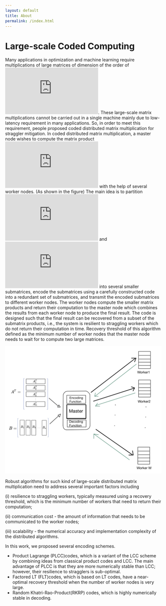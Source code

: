 ```yaml
---
layout: default
title: About
permalink: /index.html
---
```


# Large-scale Coded Computing

Many applications in optimization and machine learning require multiplications of large matrices of dimension of the order of ![](https://latex.codecogs.com/gif.latex?10%5E5%5Ctimes10%5E5). 
These large-scale matrix multiplications cannot be carried out in a single machine mainly due to low-latency requirement in many applications. 
So, in order to meet this requirement, people proposed coded distributed matrix multiplication for straggler mitigation.
In coded distributed matrix multiplication, a master node wishes to compute the matrix product ![](https://latex.codecogs.com/gif.latex?%5Cmathbf%7BA%7D%5E%5Cmathsf%7BT%7D%5Cmathbf%7BB%7D) with the help of several worker nodes. (As shown in the figure)
The main idea is to partition ![](https://latex.codecogs.com/gif.latex?%5Cmathbf%7BA%7D) and ![](https://latex.codecogs.com/gif.latex?%5Cmathbf%7BB%7D) into several smaller submatrices, encode the submatrices using a carefully constructed code into a redundant set of submatrices, and transmit the encoded submatrices to different worker nodes. 
The worker nodes compute the smaller matrix products and return their computation to the master node which combines the results from each worker node to produce the final result.
The code is designed such that the final result can be recovered from a subset of the submatrix products, i.e., the system is resilient to straggling workers which do not return their computation in time. 
Recovery threshold of this algorithm defined as the minimum number of worker nodes that the master node needs to wait for to compute two large matrices.


![](assets/CodedC.jpeg)

Robust algorithms for such kind of large-scale distributed matrix multiplication need to address several important factors including 

(i) resilience to straggling workers, typically measured using a recovery threshold, which is the minimum number of workers that need to return their computation; 

(ii) communication cost - the amount of information that needs to be communicated to the worker nodes; 

(iii) scalability - the numerical accuracy and implementation complexity of the distributed algorithms.

In this work, we proposed several encoding schemes. 
* Product Lagrange (PLCC)codes, which is a variant of the LCC scheme by combining ideas from classical product codes and LCC. The main advantage of PLCC is that they are more numerically stable than LCC; however, their resilience to stragglers is sub-optimal.
* Factored LT (FLT)codes, which is based on LT codes, have a near-optimal recovery threshold when the number of worker nodes is very large.
* Random Khatri-Rao-Product(RKRP) codes, which is highly numerically stable in decoding.
